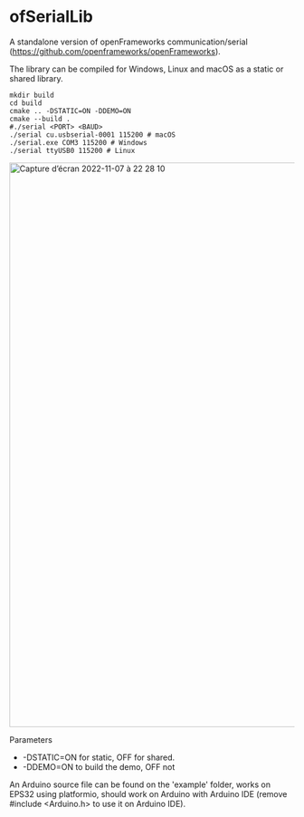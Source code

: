 # ofSerialLib

A standalone version of openFrameworks communication/serial (https://github.com/openframeworks/openFrameworks).

The library can be compiled for Windows, Linux and macOS as a static or shared library.

```shell
mkdir build
cd build
cmake .. -DSTATIC=ON -DDEMO=ON
cmake --build .
#./serial <PORT> <BAUD>
./serial cu.usbserial-0001 115200 # macOS
./serial.exe COM3 115200 # Windows
./serial ttyUSB0 115200 # Linux
```

<img width="997" alt="Capture d’écran 2022-11-07 à 22 28 10" src="https://user-images.githubusercontent.com/4105962/200419345-3a8e426f-6787-4173-b977-aebf30730ec6.png">


Parameters
 - -DSTATIC=ON for static, OFF for shared.
 - -DDEMO=ON to build the demo, OFF not
 
 An Arduino source file can be found on the 'example' folder, works on EPS32 using platformio, should work on Arduino with Arduino IDE (remove #include <Arduino.h> to use it on Arduino IDE).
